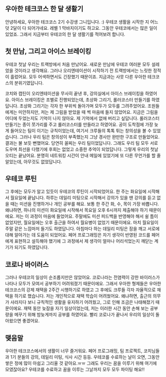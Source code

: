 ## 우아한 테크코스 한 달 생활기
  안녕하세요, 우아한 테크코스 2기 수강생 그니입니다. :) 우테코 생활을 시작한 지 어느덧 2달이 다 되어가네요. 레벨 1 막바지이기도 하고요. 그동안 우테코에서는 많은 일이 있었죠. 그래서 지금부터 우테코의 한 달 생활기를 적어보려 합니다.
 
## 첫 만남, 그리고 아이스 브레이킹
  우테코 첫날 우리는 트랙방에서 처음 만났어요. 새로운 만남에 우테코 여러분 모두 설레었을 것이라고 생각해요. 그러나 오리엔테이션이 시작하기 전 트랙방에서는 느릿한 정적이 흘렀어요. 모두 어색하면서도 긴장했기 때문이죠. 지금과는 사뭇 다른 우아한 테크코스의 분위기였답니다.

  코치와 캡틴이 오리엔테이션을 무사히 끝낸 후, 강의실에서 아이스 브레이킹을 하였어요. 아이스 브레이킹은 조별로 진행되었는데, 초상화 그리기, 롤러코스터 만들기를 하였답니다. 초상화 그리기는 각자 한 부위씩 돌아가며 모두가 모두를 그려주었어요. 조원들에게는 미안하지만, 저는 제 그림을 받았을 때 썩 마음에 들지 않았어요. 지금은 그림을 어디에 두었는지도 기억이 나지 않아요. 제 기억에서 없애 버리고 싶답니다. 롤러코스터 만들기는 종이 쪼가리를 주고 롤러코스터를 만들라고 하였어요. 공이 도착점에 가장 늦게 들어오는 팀이 이기는 규칙이었는데, 여기서 크루들의 톡톡 튀는 창의성을 볼 수 있었습니다. 그러나 우리 팀은 창의성이 부족했는지 그냥 경사만 완만한 구조로 만들었어요. 결과는 불 보듯 뻔했어요. 당연히 꼴찌는 우리 팀이었답니다. 그래도 우리 팀 모두 서로 도우며 최선을 다했기에 후회는 없었고 소중한 추억이 되었답니다. 그렇게 우리의 첫날 오티는 끝났어요. 분명히 네트워킹 시간이 안내 메일에 있었기에 또 다른 무언가를 할 줄 알았는데, 아무것도 없었답니다. 
  
## 우테코 루틴
  그 후에는 모두가 알고 있듯이 우테코의 루틴이 시작되었어요. 한 주는 화요일에 시작해서 월요일에 끝납니다. 하루는 데일리 미팅으로 시작해서 강의가 있을 땐 강의를 듣고 없을 때는 미션을 진행하거나 개인 공부를 해요. 보통 한 주간 화, 수, 목이 가장 바쁩니다. 왜냐하면, 하나의 미션이 화요일에 시작해서 목요일 오후 6시까지 제출해야 하기 때문이에요. 저는 이 과정이 마음에 들었어요. 주말에도 미션 피드백을 반영해야 해서 쉴 틈이 없었지만, 월요일에는 오후 출근을 하여서 월요병이 없었기 때문이에요. 마치 월요일이 주말 같은 느낌마저 들기도 하였답니다. 아침마다 하는 데일리 미팅은 잠을 깨고 서로에 대해 알아가는 데 도움이 되었어요. 페어 프로그래밍은 자기 생각이 반영된 코드를 페어에게 표현하고 설득해야 했기에 그 과정에서 제 생각이 얼마나 어리석었는지 깨닫는 계기가 되기도 하였답니다.
  
## 코로나 바이러스
  그러나 우테코의 일상이 순조롭지만은 않았어요. 코로나라는 전염력이 강한 바이러스가 나타나 모두가 모여서 공부하기 어려워졌기 때문이에요. 그래서 우아한 형제들은 우아한 테크코스의 강제 재택을 2주간 시행하기로 하였고 그 후에도 크루들 각자 자율적으로 재택을 하기로 했습니다. 저는 개인적으로 재택 학습이 어려웠어요. 왜냐하면, 출근의 의무가 사라지다 보니 규칙적인 생활을 유지하기 어려웠고, 그로 인해 조금은 나태해졌기 때문이에요. 재택 동안 늦잠을 자기 일상이었는데, 저는 이러한 시간 동안 손해 보는 공부량을 메꾸기 위해 밤늦게까지 공부를 하였어요. 빨리 코로나가 끝나서 우리의 일상이 돌아왔으면 좋겠어요.
  
## 맺음말
  우아한 테크코스에서의 생활이 너무 즐거워요. 페어 프로그래밍, 팀 프로젝트, 코치님들과 1기 분들의 강의, 데일리 미팅, 식사 시간 등등.
우테코를 수료하는 날이 오면, 그동안 쌓은 정에 많이 아쉽고 그리울 것 같아요.ㅠㅠ 그래도 우리는 꿈을 이루기 위해 여기에 모였잖아요?
우테코를 수료하고 꿈을 이루는 그날까지 모두 모두 파이팅 해요!!